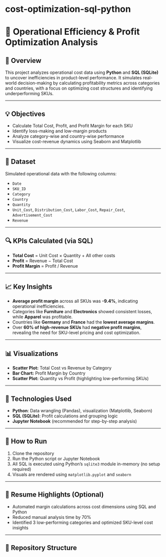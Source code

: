 # cost-optimization-sql-python
# 🧮 Operational Efficiency & Profit Optimization Analysis

## 📌 Overview

This project analyzes operational cost data using **Python** and **SQL (SQLite)** to uncover inefficiencies in product-level performance. It simulates real-world decision-making by calculating profitability metrics across categories and countries, with a focus on optimizing cost structures and identifying underperforming SKUs.

---

## 💡 Objectives

- Calculate Total Cost, Profit, and Profit Margin for each SKU
- Identify loss-making and low-margin products
- Analyze category-wise and country-wise performance
- Visualize cost-revenue dynamics using Seaborn and Matplotlib

---

## 📂 Dataset

Simulated operational data with the following columns:

- `Date`  
- `SKU_ID`  
- `Category`  
- `Country`  
- `Quantity`  
- `Unit_Cost`, `Distribution_Cost`, `Labor_Cost`, `Repair_Cost`, `Advertisement_Cost`  
- `Revenue`

---

## 🔍 KPIs Calculated (via SQL)

- **Total Cost** = Unit Cost × Quantity + All other costs  
- **Profit** = Revenue − Total Cost  
- **Profit Margin** = Profit / Revenue

---

## 📈 Key Insights

- **Average profit margin** across all SKUs was **-9.4%**, indicating operational inefficiencies.
- Categories like **Furniture** and **Electronics** showed consistent losses, while **Apparel** was profitable.
- Countries like **Germany** and **France** had the **lowest average margins**.
- Over **60% of high-revenue SKUs** had **negative profit margins**, revealing the need for SKU-level pricing and cost optimization.

---

## 📊 Visualizations

- **Scatter Plot:** Total Cost vs Revenue by Category  
- **Bar Chart:** Profit Margin by Country  
- **Scatter Plot:** Quantity vs Profit (highlighting low-performing SKUs)

---

## 🧠 Technologies Used

- **Python**: Data wrangling (Pandas), visualization (Matplotlib, Seaborn)
- **SQL (SQLite)**: Profit calculations and grouping logic
- **Jupyter Notebook** (recommended for step-by-step analysis)

---

## 🚀 How to Run

1. Clone the repository
2. Run the Python script or Jupyter Notebook
3. All SQL is executed using Python’s `sqlite3` module in-memory (no setup required)
4. Visuals are rendered using `matplotlib.pyplot` and `seaborn`

---

## 📌 Resume Highlights (Optional)

- Automated margin calculations across cost dimensions using SQL and Python  
- Reduced manual analysis time by 70%  
- Identified 3 low-performing categories and optimized SKU-level cost insights

---

## 📁 Repository Structure

